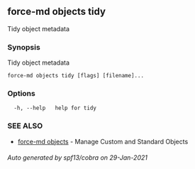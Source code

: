 ## force-md objects tidy

Tidy object metadata

### Synopsis

Tidy object metadata

```
force-md objects tidy [flags] [filename]...
```

### Options

```
  -h, --help   help for tidy
```

### SEE ALSO

* [force-md objects](force-md_objects.md)	 - Manage Custom and Standard Objects

###### Auto generated by spf13/cobra on 29-Jan-2021
